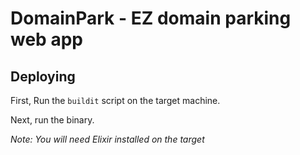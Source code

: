 # DomainPark - EZ domain parking web app

## Deploying

First, Run the `buildit` script on the target machine.

Next, run the binary.

_Note: You will need Elixir installed on the target_
